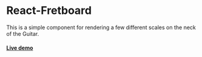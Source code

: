 # React-Fretboard

This is a simple component for rendering a few different scales on the neck of the Guitar.

####  [Live demo](http://kodemonki.com/react/fretboard/)
